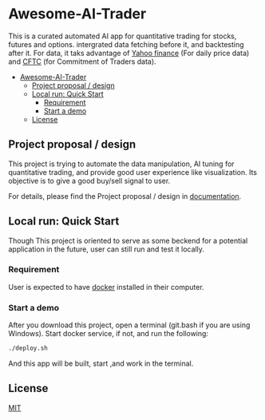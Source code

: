 
# Awesome-AI-Trader

This is a curated automated AI app for quantitative trading for stocks, futures and options. intergrated data fetching before it, and backtesting after it. For data, it taks advantage of [Yahoo finance](https://finance.yahoo.com/) (For daily price data) and  [CFTC](https://www.cftc.gov/) (for Commitment of Traders data).

- [Awesome-AI-Trader](#awesome-ai-trader)
  - [Project proposal / design](#project-proposal--design)
  - [Local run: Quick Start](#local-run-quick-start)
    - [Requirement](#requirement)
    - [Start a demo](#start-a-demo)
  - [License](#license)

## Project proposal / design

This project is trying to automate the data manipulation, AI tuning for quantitative trading, and provide good user experience like visualization. Its objective is to give a good buy/sell signal to user.

For details, please find the Project proposal / design in  [documentation](./documentation.pdf).

## Local run: Quick Start

Though This project is oriented to serve as some beckend for a potential application in the future, user can still run and test it locally.

### Requirement

User is expected to have [docker](https://www.docker.com/) installed in their computer.

### Start a demo

After you download this project, open a terminal (git.bash if you are using Windows). Start docker service, if not, and run the following:

```bash
./deploy.sh
```

And this app will be built, start ,and work in the terminal.

## License

[MIT](./LICENSE)